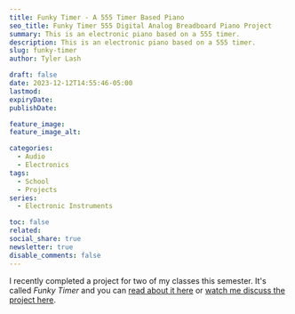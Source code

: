 ```yaml
---
title: Funky Timer - A 555 Timer Based Piano
seo_title: Funky Timer 555 Digital Analog Breadboard Piano Project
summary: This is an electronic piano based on a 555 timer.
description: This is an electronic piano based on a 555 timer.
slug: funky-timer
author: Tyler Lash

draft: false
date: 2023-12-12T14:55:46-05:00
lastmod:
expiryDate: 
publishDate: 

feature_image:
feature_image_alt:

categories:
  - Audio
  - Electronics
tags:
  - School
  - Projects
series: 
  - Electronic Instruments

toc: false
related:
social_share: true
newsletter: true
disable_comments: false
---
```


I recently completed a project for two of my classes this semester. It's called *Funky Timer* and you can [read about it here](/projects/funkytimer) or [watch me discuss the project here](https://www.youtube.com/watch?v=39VjK8YoD3E).